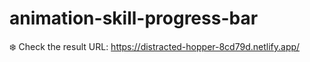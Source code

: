 # animation-skill-progress-bar
:snowflake: Check the result URL: https://distracted-hopper-8cd79d.netlify.app/

